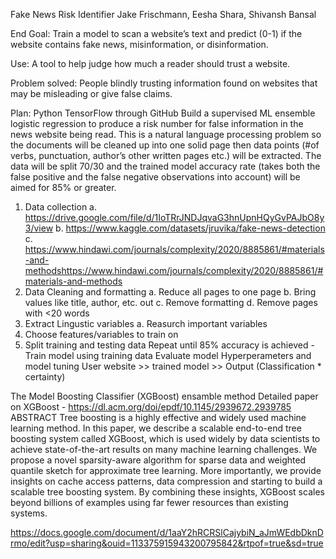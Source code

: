 Fake News Risk Identifier
Jake Frischmann, Eesha Shara, Shivansh Bansal

End Goal:
	Train a model to scan a website’s text and predict (0-1) if the website contains fake news, misinformation, or disinformation.

Use:
	A tool to help judge how much a reader should trust a website. 

Problem solved:
	People blindly trusting information found on websites that may be misleading or give false claims.


Plan:       Python TensorFlow through GitHub
Build a supervised ML ensemble logistic regression to produce a risk number for false information in the news website being read. This is a natural language processing problem so the documents will be cleaned up into one solid page then data points (#of verbs, punctuation, author’s other written pages etc.) will be extracted. The data will be split 70/30 and the trained model accuracy rate (takes both the false positive and the false negative observations into account) will be aimed for 85% or greater.
1.	Data collection
a.	https://drive.google.com/file/d/1IoTRrJNDJqvaG3hnUpnHQyGvPAJbO8y3/view
b.	https://www.kaggle.com/datasets/jruvika/fake-news-detection
c.	https://www.hindawi.com/journals/complexity/2020/8885861/#materials-and-methodshttps://www.hindawi.com/journals/complexity/2020/8885861/#materials-and-methods
2.	Data Cleaning and formatting
a.	Reduce all pages to one page
b.	Bring values like title, author, etc. out
c.	Remove formatting
d.	Remove pages with  <20 words
3.	Extract Lingustic variables
a.	Reasurch important variables
4.	Choose features/variables to train on
5.	Split training and testing data
Repeat until 85% accuracy is achieved -
Train model using training data
Evaluate model
Hyperperameters and model tuning 
User website >> trained model >> Output (Classification * certainty)

The Model
Boosting Classifier (XGBoost) ensamble method
Detailed paper on XGBoost - https://dl.acm.org/doi/epdf/10.1145/2939672.2939785
ABSTRACT
Tree boosting is a highly effective and widely used machine learning method. In this paper, we describe a scalable end-to-end tree boosting system called XGBoost, which is used widely by data scientists to achieve state-of-the-art results on many machine learning challenges. We propose a novel sparsity-aware algorithm for sparse data and weighted quantile sketch for approximate tree learning. More importantly, we provide insights on cache access patterns, data compression and starting to build a scalable tree boosting system. By combining these insights, XGBoost scales beyond billions of examples using far fewer resources than existing systems.

https://docs.google.com/document/d/1aaY2hRCRSlCajybiN_aJmWEdbDknDrmo/edit?usp=sharing&ouid=113375915943200795842&rtpof=true&sd=true

